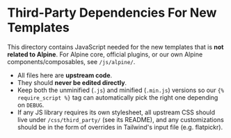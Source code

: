 # Third-Party Dependencies For New Templates

This directory contains JavaScript needed for the new templates that is **not related to Alpine**.
For Alpine core, official plugins, or our own Alpine components/composables, see `/js/alpine/`.

- All files here are **upstream code**.
- They should **never be edited directly**.
- Keep both the unminified (`.js`) and minified (`.min.js`) versions so our `{% require_script %}` tag can automatically pick the right one depending on `DEBUG`.
- If any JS library requires its own stylesheet, all upstream CSS should live under `/css/third_party/` (see its README),
and any customizations should be in the form of overrides in Tailwind's input file (e.g. flatpickr).

